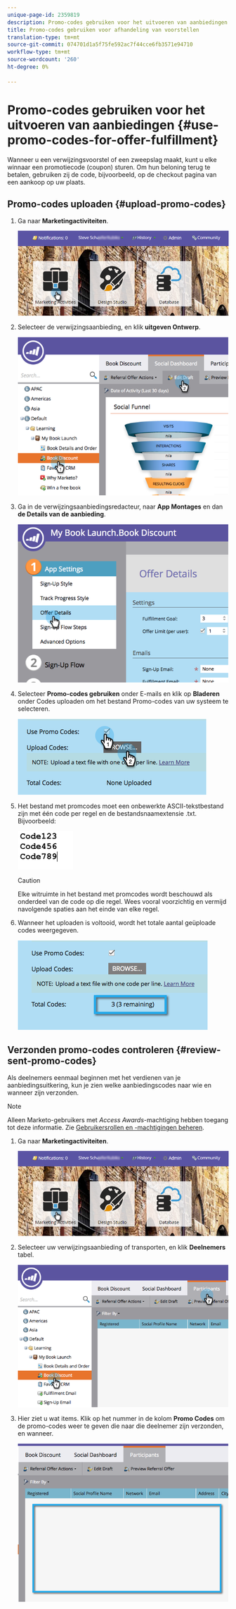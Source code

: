 ```yaml
---
unique-page-id: 2359819
description: Promo-codes gebruiken voor het uitvoeren van aanbiedingen - Marketo-documenten - Productdocumentatie
title: Promo-codes gebruiken voor afhandeling van voorstellen
translation-type: tm+mt
source-git-commit: 074701d1a5f75fe592ac7f44cce6fb3571e94710
workflow-type: tm+mt
source-wordcount: '260'
ht-degree: 0%

---
```



# Promo-codes gebruiken voor het uitvoeren van aanbiedingen {#use-promo-codes-for-offer-fulfillment}

Wanneer u een verwijzingsvoorstel of een zweepslag maakt, kunt u elke winnaar een promotiecode (coupon) sturen. Om hun beloning terug te betalen, gebruiken zij de code, bijvoorbeeld, op de checkout pagina van een aankoop op uw plaats.

## Promo-codes uploaden {#upload-promo-codes}

1. Ga naar **Marketingactiviteiten**.

   ![](assets/login-marketing-activities-2.png)

1. Selecteer de verwijzingsaanbieding, en klik **uitgeven Ontwerp**.

   ![](assets/image2015-4-22-11-3a16-3a45.png)

1. Ga in de verwijzingsaanbiedingsredacteur, naar **App Montages** en dan **de Details van de aanbieding**.

   ![](assets/image2015-4-22-11-3a23-3a39.png)

1. Selecteer **Promo-codes gebruiken** onder E-mails en klik op **Bladeren** onder Codes uploaden om het bestand Promo-codes van uw systeem te selecteren.

   ![](assets/image2015-4-22-12-3a52-3a43.png)

1. Het bestand met promcodes moet een onbewerkte ASCII-tekstbestand zijn met één code per regel en de bestandsnaamextensie .txt. Bijvoorbeeld:

   ![](assets/image2015-4-22-13-3a2-3a23.png)

   >[!CAUTION]
   >
   >Elke witruimte in het bestand met promcodes wordt beschouwd als onderdeel van de code op die regel. Wees vooral voorzichtig en vermijd navolgende spaties aan het einde van elke regel.

1. Wanneer het uploaden is voltooid, wordt het totale aantal geüploade codes weergegeven.

   ![](assets/image2015-4-22-13-3a8-3a31.png)

## Verzonden promo-codes controleren {#review-sent-promo-codes}

Als deelnemers eenmaal beginnen met het verdienen van je aanbiedingsuitkering, kun je zien welke aanbiedingscodes naar wie en wanneer zijn verzonden.

>[!NOTE]
>
>Alleen Marketo-gebruikers met _Access Awards_-machtiging hebben toegang tot deze informatie. Zie [Gebruikersrollen en -machtigingen beheren](/help/marketo/product-docs/administration/users-and-roles/managing-user-roles-and-permissions.md).

1. Ga naar **Marketingactiviteiten**.

   ![](assets/login-marketing-activities-2.png)

1. Selecteer uw verwijzingsaanbieding of transporten, en klik **Deelnemers** tabel.

   ![](assets/image2015-4-22-11-3a36-3a22.png)

1. Hier ziet u wat items. Klik op het nummer in de kolom **Promo Codes** om de promo-codes weer te geven die naar die deelnemer zijn verzonden, en wanneer.

   ![](assets/image2015-4-22-11-3a36-3a43.png)
